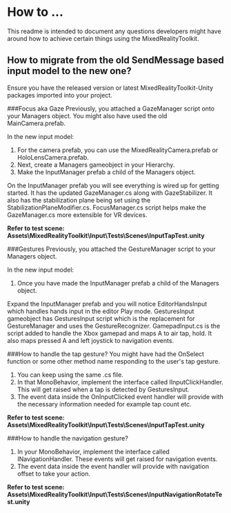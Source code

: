 # How to ...
This readme is intended to document any questions developers might have around how to achieve certain things using the MixedRealityToolkit.

## How to migrate from the old SendMessage based input model to the new one?
Ensure you have the released version or latest MixedRealityToolkit-Unity packages imported into your project.

###Focus aka Gaze
Previously, you attached a GazeManager script onto your Managers object.
You might also have used the old MainCamera.prefab.

In the new input model:
1. For the camera prefab, you can use the MixedRealityCamera.prefab or HoloLensCamera.prefab.
2. Next, create a Managers gameobject in your Hierarchy.
3. Make the InputManager prefab a child of the Managers object.

On the InputManager prefab you will see everything is wired up for getting started.
It has the updated GazeManager.cs along with GazeStabilizer.
It also has the stabilization plane being set using the StabilizationPlaneModifier.cs.
FocusManager.cs script helps make the GazeManager.cs more extensible for VR devices.

**Refer to test scene: Assets\MixedRealityToolkit\Input\Tests\Scenes\InputTapTest.unity**

###Gestures
Previously, you attached the GestureManager script to your Managers object.

In the new input model:
1. Once you have made the InputManager prefab a child of the Managers object.

Expand the InputManager prefab and you will notice EditorHandsInput which handles hands input in the editor Play mode.
GesturesInput gameobject has GesturesInput script which is the replacement for GestureManager and uses the GestureRecognizer.
GamepadInput.cs is the script added to handle the Xbox gamepad and maps A to air tap, hold. It also maps pressed A and left joystick to navigation events.

###How to handle the tap gesture?
You might have had the OnSelect function or some other method name responding to the user's tap gesture.

1. You can keep using the same .cs file.
2. In that MonoBehavior, implement the interface called IInputClickHandler. This will get raised when a tap is detected by GesturesInput.
3. The event data inside the OnInputClicked event handler will provide with the necessary information needed for example tap count etc.

**Refer to test scene: Assets\MixedRealityToolkit\Input\Tests\Scenes\InputTapTest.unity**

###How to handle the navigation gesture?

1. In your MonoBehavior, implement the interface called INavigationHandler. These events will get raised for navigation events.
2. The event data inside the event handler will provide with navigation offset to take your action.

**Refer to test scene: Assets\MixedRealityToolkit\Input\Tests\Scenes\InputNavigationRotateTest.unity**